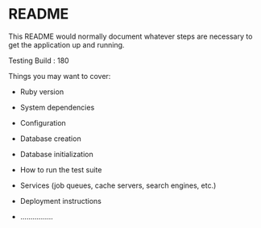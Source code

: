 # README

This README would normally document whatever steps are necessary to get the
application up and running.

Testing Build : 180

Things you may want to cover:

* Ruby version

* System dependencies

* Configuration

* Database creation

* Database initialization

* How to run the test suite

* Services (job queues, cache servers, search engines, etc.)

* Deployment instructions

* ................

